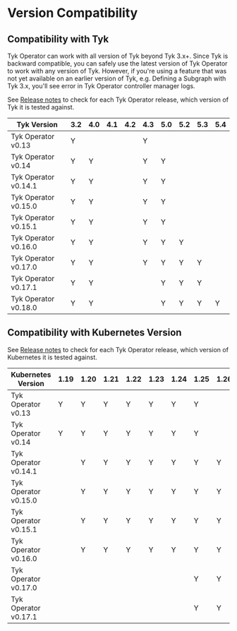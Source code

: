 # Version Compatibility

## Compatibility with Tyk
Tyk Operator can work with all version of Tyk beyond Tyk 3.x+. Since Tyk is backward compatible, you can safely use the
latest version of Tyk Operator to work with any version of Tyk.
However, if you're using a feature that was not yet available on an earlier version of Tyk, e.g. Defining a Subgraph with Tyk 3.x, you'll see error in Tyk Operator controller manager logs.

See [Release notes](https://github.com/TykTechnologies/tyk-operator/releases) to check for each Tyk Operator release,
which version of Tyk it is tested against.

| Tyk Version          | 3.2 | 4.0 | 4.1 | 4.2 | 4.3 | 5.0 | 5.2 | 5.3 | 5.4 |
| -------------------- | --- | --- | --- | --- | --- | --- | --- | --- | --- |
| Tyk Operator v0.13   | Y   |     |     |     | Y   |     |     |     |     |
| Tyk Operator v0.14   | Y   | Y   |     |     | Y   | Y   |     |     |     |
| Tyk Operator v0.14.1 | Y   | Y   |     |     | Y   | Y   |     |     |     |
| Tyk Operator v0.15.0 | Y   | Y   |     |     | Y   | Y   |     |     |     |
| Tyk Operator v0.15.1 | Y   | Y   |     |     | Y   | Y   |     |     |     |
| Tyk Operator v0.16.0 | Y   | Y   |     |     | Y   | Y   | Y   |     |     |
| Tyk Operator v0.17.0 | Y   | Y   |     |     | Y   | Y   | Y   | Y   |     |
| Tyk Operator v0.17.1 | Y   | Y   |     |     |     | Y   | Y   | Y   |     |
| Tyk Operator v0.18.0 | Y   | Y   |     |     |     | Y   | Y   | Y   |  Y  |

## Compatibility with Kubernetes Version

See [Release notes](https://github.com/TykTechnologies/tyk-operator/releases) to check for each Tyk Operator release,
which version of Kubernetes it is tested against.

| Kubernetes Version   | 1.19 | 1.20 | 1.21 | 1.22 | 1.23 | 1.24 | 1.25 | 1.26 | 1.27 | 1.28 | 1.29 |
| -------------------- | ---- | ---- | ---- | ---- | ---- | ---- | ---- | ---- | ---- | ---- | ---- |
| Tyk Operator v0.13   | Y    | Y    | Y    | Y    | Y    | Y    | Y    |      |      |      |      |
| Tyk Operator v0.14   | Y    | Y    | Y    | Y    | Y    | Y    | Y    |      |      |      |      |
| Tyk Operator v0.14.1 |      | Y    | Y    | Y    | Y    | Y    | Y    | Y    |      |      |      |
| Tyk Operator v0.15.0 |      | Y    | Y    | Y    | Y    | Y    | Y    | Y    |      |      |      |
| Tyk Operator v0.15.1 |      | Y    | Y    | Y    | Y    | Y    | Y    | Y    |      |      |      |
| Tyk Operator v0.16.0 |      | Y    | Y    | Y    | Y    | Y    | Y    | Y    |      |      |      |
| Tyk Operator v0.17.0 |      |      |      |      |      |      | Y    | Y    | Y    | Y    | Y    |
| Tyk Operator v0.17.1 |      |      |      |      |      |      | Y    | Y    | Y    | Y    | Y    |
